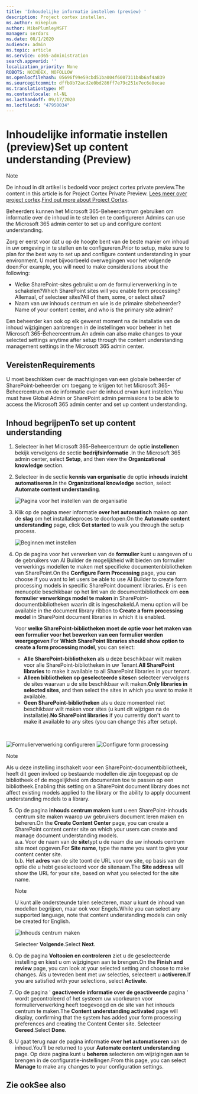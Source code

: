 ```yaml
---
title: 'Inhoudelijke informatie instellen (preview) '
description: Project cortex instellen.
ms.author: mikeplum
author: MikePlumleyMSFT
manager: serdars
ms.date: 08/1/2020
audience: admin
ms.topic: article
ms.service: o365-administration
search.appverid: ''
localization_priority: None
ROBOTS: NOINDEX, NOFOLLOW
ms.openlocfilehash: 05696f99e59cbd51ba004f6007311b4b6af4a839
ms.sourcegitcommit: dffb9b72acd2e0bd286ff7e79c251e7ec6e8ecae
ms.translationtype: MT
ms.contentlocale: nl-NL
ms.lasthandoff: 09/17/2020
ms.locfileid: "47950034"
---
```

# <a name="set-up-content-understanding-preview"></a><span data-ttu-id="27130-103">Inhoudelijke informatie instellen (preview)</span><span class="sxs-lookup"><span data-stu-id="27130-103">Set up content understanding (Preview)</span></span>

> [!Note] 
> <span data-ttu-id="27130-104">De inhoud in dit artikel is bedoeld voor project cortex private preview.</span><span class="sxs-lookup"><span data-stu-id="27130-104">The content in this article is for Project Cortex Private Preview.</span></span> <span data-ttu-id="27130-105">[Lees meer over project cortex](https://aka.ms/projectcortex).</span><span class="sxs-lookup"><span data-stu-id="27130-105">[Find out more about Project Cortex](https://aka.ms/projectcortex).</span></span>

<span data-ttu-id="27130-106">Beheerders kunnen het Microsoft 365-Beheercentrum gebruiken om informatie over de inhoud in te stellen en te configureren.</span><span class="sxs-lookup"><span data-stu-id="27130-106">Admins can use the Microsoft 365 admin center to set up and configure content understanding.</span></span> 

<span data-ttu-id="27130-107">Zorg er eerst voor dat u op de hoogte bent van de beste manier om inhoud in uw omgeving in te stellen en te configureren.</span><span class="sxs-lookup"><span data-stu-id="27130-107">Prior to setup, make sure to plan for the best way to set up and configure content understanding in your environment.</span></span> <span data-ttu-id="27130-108">U moet bijvoorbeeld overwegingen voor het volgende doen:</span><span class="sxs-lookup"><span data-stu-id="27130-108">For example, you will need to make considerations about the following:</span></span>
- <span data-ttu-id="27130-109">Welke SharePoint-sites gebruikt u om de formulierverwerking in te schakelen?</span><span class="sxs-lookup"><span data-stu-id="27130-109">Which SharePoint sites will you enable form processing?</span></span> <span data-ttu-id="27130-110">Allemaal, of selecteer sites?</span><span class="sxs-lookup"><span data-stu-id="27130-110">All of them, some, or select sites?</span></span>
- <span data-ttu-id="27130-111">Naam van uw inhouds centrum en wie is de primaire sitebeheerder?</span><span class="sxs-lookup"><span data-stu-id="27130-111">Name of your content center, and who is the primary site admin?</span></span>

<span data-ttu-id="27130-112">Een beheerder kan ook op elk gewenst moment na de installatie van de inhoud wijzigingen aanbrengen in de instellingen voor beheer in het Microsoft 365-Beheercentrum.</span><span class="sxs-lookup"><span data-stu-id="27130-112">An admin can also make changes to your selected settings anytime after setup through the content understanding management settings in the Microsoft 365 admin center.</span></span>


## <a name="requirements"></a><span data-ttu-id="27130-113">Vereisten</span><span class="sxs-lookup"><span data-stu-id="27130-113">Requirements</span></span> 
<span data-ttu-id="27130-114">U moet beschikken over de machtigingen van een globale beheerder of SharePoint-beheerder om toegang te krijgen tot het Microsoft 365-Beheercentrum en de informatie over de inhoud ervan kunt instellen.</span><span class="sxs-lookup"><span data-stu-id="27130-114">You must have Global Admin or SharePoint admin permissions to be able to access the Microsoft 365 admin center and set up content understanding.</span></span>


## <a name="to-set-up-content-understanding"></a><span data-ttu-id="27130-115">Inhoud begrijpen</span><span class="sxs-lookup"><span data-stu-id="27130-115">To set up content understanding</span></span>

1. <span data-ttu-id="27130-116">Selecteer in het Microsoft 365-Beheercentrum de optie **instellen**en bekijk vervolgens de sectie **bedrijfsinformatie** .</span><span class="sxs-lookup"><span data-stu-id="27130-116">In the Microsoft 365 admin center, select **Setup**, and then view the **Organizational knowledge** section.</span></span>
2. <span data-ttu-id="27130-117">Selecteer in de sectie **kennis van organisatie** de optie **inhouds inzicht automatiseren**.</span><span class="sxs-lookup"><span data-stu-id="27130-117">In the **Organizational knowledge** section, select **Automate content understanding**.</span></span><br/>

    ![Pagina voor het instellen van de organisatie](../media/content-understanding/admin-org-knowledge-options.png)</br>

3. <span data-ttu-id="27130-119">Klik op de pagina meer informatie **over het automatisch** maken op aan de **slag** om het installatieproces te doorlopen.</span><span class="sxs-lookup"><span data-stu-id="27130-119">On the **Automate content understanding** page, click **Get started** to walk you through the setup process.</span></span><br/>

    ![Beginnen met instellen](../media/content-understanding/admin-content-understanding-get-started.png)</br>


4. <span data-ttu-id="27130-121">Op de pagina voor het verwerken van de **formulier** kunt u aangeven of u de gebruikers van AI Builder de mogelijkheid wilt bieden om formulier verwerkings modellen te maken met specifieke documentenbibliotheken van SharePoint.</span><span class="sxs-lookup"><span data-stu-id="27130-121">On the **Configure Form Processing** page, you can choose if you want to let users be able to use AI Builder to create form processing models in specific SharePoint document libraries.</span></span> <span data-ttu-id="27130-122">Er is een menuoptie beschikbaar op het lint van de documentbibliotheek om **een formulier verwerkings model te maken** in SharePoint-documentbibliotheken waarin dit is ingeschakeld.</span><span class="sxs-lookup"><span data-stu-id="27130-122">A menu option will be available in the document library ribbon to **Create a form processing model** in SharePoint document libraries in which it is enabled.</span></span>
 
     <span data-ttu-id="27130-123">Voor **welke SharePoint-bibliotheken moet de optie voor het maken van een formulier voor het bewerken van een formulier worden weergegeven**:</span><span class="sxs-lookup"><span data-stu-id="27130-123">For **Which SharePoint libraries should show option to create a form processing model**, you can select:</span></span></br>
    - <span data-ttu-id="27130-124">**Alle SharePoint-bibliotheken** als u deze beschikbaar wilt maken voor alle SharePoint-bibliotheken in uw Tenant.</span><span class="sxs-lookup"><span data-stu-id="27130-124">**All SharePoint libraries** to make it available to all SharePoint libraries in your tenant.</span></span></br>
    - <span data-ttu-id="27130-125">**Alleen bibliotheken op geselecteerde sites**en selecteer vervolgens de sites waarvan u de site beschikbaar wilt maken.</span><span class="sxs-lookup"><span data-stu-id="27130-125">**Only libraries in selected sites**, and then select the sites in which you want to make it available.</span></span></br>
    - <span data-ttu-id="27130-126">**Geen SharePoint-bibliotheken** als u deze momenteel niet beschikbaar wilt maken voor sites (u kunt dit wijzigen na de installatie).</span><span class="sxs-lookup"><span data-stu-id="27130-126">**No SharePoint libraries** if you currently don't want to make it available to any sites (you can change this after setup).</span></span>
</br>

   <span data-ttu-id="27130-127">![Formulierverwerking configureren](../media/content-understanding/admin-configforms.png)
</span><span class="sxs-lookup"><span data-stu-id="27130-127">![Configure form processing](../media/content-understanding/admin-configforms.png)
</span></span></br>

   > [!Note]
   > <span data-ttu-id="27130-128">Als u deze instelling inschakelt voor een SharePoint-documentbibliotheek, heeft dit geen invloed op bestaande modellen die zijn toegepast op de bibliotheek of de mogelijkheid om documenten toe te passen op een bibliotheek.</span><span class="sxs-lookup"><span data-stu-id="27130-128">Enabling this setting on a SharePoint document library does not affect existing models applied to the library or the ability to apply document understanding models to a library.</span></span> 

    
5. <span data-ttu-id="27130-129">Op de pagina **inhouds centrum maken** kunt u een SharePoint-inhouds centrum site maken waarop uw gebruikers document leren maken en beheren.</span><span class="sxs-lookup"><span data-stu-id="27130-129">On the **Create Content Center** page, you can create a SharePoint content center site on which your users can create and manage document understanding models.</span></span> </br>
    <span data-ttu-id="27130-130">a.</span><span class="sxs-lookup"><span data-stu-id="27130-130">a.</span></span> <span data-ttu-id="27130-131">Voor de naam van de **site**typt u de naam die uw inhouds centrum site moet opgeven.</span><span class="sxs-lookup"><span data-stu-id="27130-131">For **Site name**, type the name you want to give your content center site.</span></span></br>
    <span data-ttu-id="27130-132">b.</span><span class="sxs-lookup"><span data-stu-id="27130-132">b.</span></span> <span data-ttu-id="27130-133">Het **adres** van de site toont de URL voor uw site, op basis van de optie die u hebt geselecteerd voor de sitenaam.</span><span class="sxs-lookup"><span data-stu-id="27130-133">The **Site address** will show the URL for your site, based on what you selected for the site name.</span></span></br>

    > [!Note] 
    > <span data-ttu-id="27130-134">U kunt alle ondersteunde talen selecteren, maar u kunt de inhoud van modellen begrijpen, maar ook voor Engels.</span><span class="sxs-lookup"><span data-stu-id="27130-134">While you can select any supported language, note that content understanding models can only be created for English.</span></span></br>

      ![Inhouds centrum maken](../media/content-understanding/admin-cu-create-cc.png)</br>


    <span data-ttu-id="27130-136">Selecteer **Volgende**.</span><span class="sxs-lookup"><span data-stu-id="27130-136">Select **Next**.</span></span>
6. <span data-ttu-id="27130-137">Op de pagina **Voltooien en controleren** ziet u de geselecteerde instelling en kiest u om wijzigingen aan te brengen.</span><span class="sxs-lookup"><span data-stu-id="27130-137">On the **Finish and review** page, you can look at your selected setting and choose to make changes.</span></span> <span data-ttu-id="27130-138">Als u tevreden bent met uw selecties, selecteert u **activeren**.</span><span class="sxs-lookup"><span data-stu-id="27130-138">If you are satisfied with your selections, select **Activate**.</span></span>



7. <span data-ttu-id="27130-139">Op de pagina ' **geactiveerde informatie over de geactiveerde** pagina ' wordt gecontroleerd of het systeem uw voorkeuren voor formulierverwerking heeft toegevoegd en de site van het inhouds centrum te maken.</span><span class="sxs-lookup"><span data-stu-id="27130-139">The **Content understanding activated** page will display, confirming that the system has added your form processing preferences and creating the Content Center site.</span></span> <span data-ttu-id="27130-140">Selecteer **Gereed**.</span><span class="sxs-lookup"><span data-stu-id="27130-140">Select **Done**.</span></span>

8. <span data-ttu-id="27130-141">U gaat terug naar de pagina informatie **over het automatiseren** van de inhoud.</span><span class="sxs-lookup"><span data-stu-id="27130-141">You'll be returned to your **Automate content understanding** page.</span></span> <span data-ttu-id="27130-142">Op deze pagina kunt u **beheren** selecteren om wijzigingen aan te brengen in de configuratie-instellingen.</span><span class="sxs-lookup"><span data-stu-id="27130-142">From this page, you can select **Manage** to make any changes to your configuration settings.</span></span> 

## <a name="see-also"></a><span data-ttu-id="27130-143">Zie ook</span><span class="sxs-lookup"><span data-stu-id="27130-143">See also</span></span>



  






